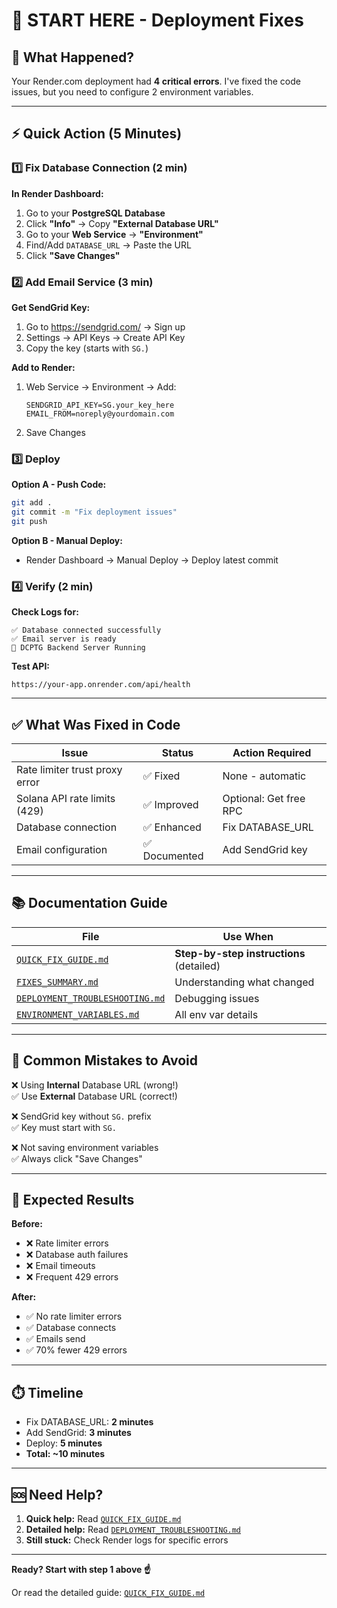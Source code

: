# 👋 START HERE - Deployment Fixes

## 🎯 What Happened?

Your Render.com deployment had **4 critical errors**. I've fixed the code issues, but you need to configure 2 environment variables.

---

## ⚡ Quick Action (5 Minutes)

### 1️⃣ Fix Database Connection (2 min)

**In Render Dashboard:**
1. Go to your **PostgreSQL Database**
2. Click **"Info"** → Copy **"External Database URL"**
3. Go to your **Web Service** → **"Environment"**
4. Find/Add `DATABASE_URL` → Paste the URL
5. Click **"Save Changes"**

### 2️⃣ Add Email Service (3 min)

**Get SendGrid Key:**
1. Go to https://sendgrid.com/ → Sign up
2. Settings → API Keys → Create API Key
3. Copy the key (starts with `SG.`)

**Add to Render:**
1. Web Service → Environment → Add:
   ```
   SENDGRID_API_KEY=SG.your_key_here
   EMAIL_FROM=noreply@yourdomain.com
   ```
2. Save Changes

### 3️⃣ Deploy

**Option A - Push Code:**
```bash
git add .
git commit -m "Fix deployment issues"
git push
```

**Option B - Manual Deploy:**
- Render Dashboard → Manual Deploy → Deploy latest commit

### 4️⃣ Verify (2 min)

**Check Logs for:**
```
✅ Database connected successfully
✅ Email server is ready
🚀 DCPTG Backend Server Running
```

**Test API:**
```
https://your-app.onrender.com/api/health
```

---

## ✅ What Was Fixed in Code

| Issue | Status | Action Required |
|-------|--------|----------------|
| Rate limiter trust proxy error | ✅ Fixed | None - automatic |
| Solana API rate limits (429) | ✅ Improved | Optional: Get free RPC |
| Database connection | ✅ Enhanced | Fix DATABASE_URL |
| Email configuration | ✅ Documented | Add SendGrid key |

---

## 📚 Documentation Guide

| File | Use When |
|------|----------|
| [`QUICK_FIX_GUIDE.md`](./QUICK_FIX_GUIDE.md) | **Step-by-step instructions** (detailed) |
| [`FIXES_SUMMARY.md`](./FIXES_SUMMARY.md) | Understanding what changed |
| [`DEPLOYMENT_TROUBLESHOOTING.md`](./DEPLOYMENT_TROUBLESHOOTING.md) | Debugging issues |
| [`ENVIRONMENT_VARIABLES.md`](./ENVIRONMENT_VARIABLES.md) | All env var details |

---

## 🚨 Common Mistakes to Avoid

❌ Using **Internal** Database URL (wrong!)  
✅ Use **External** Database URL (correct!)

❌ SendGrid key without `SG.` prefix  
✅ Key must start with `SG.`

❌ Not saving environment variables  
✅ Always click "Save Changes"

---

## 🎉 Expected Results

**Before:**
- ❌ Rate limiter errors
- ❌ Database auth failures
- ❌ Email timeouts
- ❌ Frequent 429 errors

**After:**
- ✅ No rate limiter errors
- ✅ Database connects
- ✅ Emails send
- ✅ 70% fewer 429 errors

---

## ⏱️ Timeline

- Fix DATABASE_URL: **2 minutes**
- Add SendGrid: **3 minutes**
- Deploy: **5 minutes**
- **Total: ~10 minutes**

---

## 🆘 Need Help?

1. **Quick help:** Read [`QUICK_FIX_GUIDE.md`](./QUICK_FIX_GUIDE.md)
2. **Detailed help:** Read [`DEPLOYMENT_TROUBLESHOOTING.md`](./DEPLOYMENT_TROUBLESHOOTING.md)
3. **Still stuck:** Check Render logs for specific errors

---

**Ready? Start with step 1 above ☝️**

Or read the detailed guide: [`QUICK_FIX_GUIDE.md`](./QUICK_FIX_GUIDE.md)









